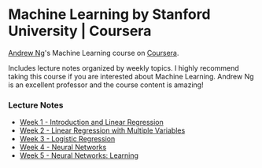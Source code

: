 # Machine Learning by Stanford University | Coursera
[Andrew Ng](https://en.wikipedia.org/wiki/Andrew_Ng)'s Machine Learning course on [Coursera](https://www.coursera.org/learn/machine-learning).

Includes lecture notes organized by weekly topics. I highly recommend taking this course if you are interested about Machine Learning. Andrew Ng is an excellent professor and the course content is amazing!


### Lecture Notes
- [Week 1 - Introduction and Linear Regression](https://github.com/murilogustineli/Machine-Learning/blob/main/Machine-Learning-by-Stanford/Week%201%20-%20Introduction%20and%20Linear%20Regression/Week%201%20-%20Introduction%20and%20Linear%20Regression.ipynb)
- [Week 2 - Linear Regression with Multiple Variables](https://github.com/murilogustineli/Machine-Learning/blob/main/Machine-Learning-by-Stanford/Week%202%20-%20Linear%20Regression%20with%20Multiple%20Variables/Week%202%20-%20Linear%20Regression%20with%20Multiple%20Variables.ipynb)
- [Week 3 - Logistic Regression](https://github.com/murilogustineli/Machine-Learning/blob/main/Machine-Learning-by-Stanford/Week%203%20-%20Logistic%20Regression/Week%203%20-%20Logistic%20Regression.ipynb)
- [Week 4 - Neural Networks](https://github.com/murilogustineli/Machine-Learning/blob/main/Machine-Learning-by-Stanford/Week%204%20-%20Neural%20Networks/Week%204%20-%20Neural%20Networks.ipynb)
- [Week 5 - Neural Networks: Learning](https://github.com/murilogustineli/Machine-Learning/blob/main/Machine-Learning-by-Stanford/Week%205%20-%20Neural%20Networks:%20Learning/Week%205%20-%20Neural%20Networks%20-%20Learning.ipynb)

<!---
- Week 6 - Regularlized Linear Regression and Bias v.s. Variance
- Week 7 - Support Vector Machines
- Week 8 - Unsupervised Learning
- Week 9 - Anomaly Detection and Recommender Systems
- Week 10 - Large Scale Machine Learning

--->
